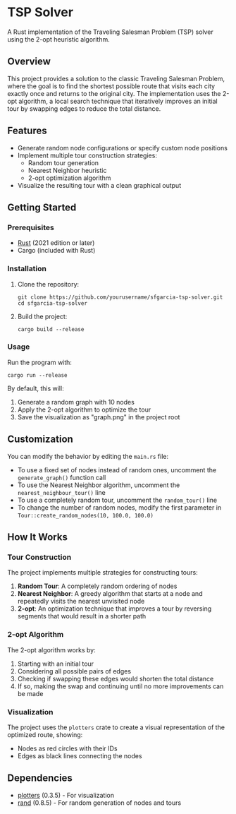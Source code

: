 # TSP Solver

A Rust implementation of the Traveling Salesman Problem (TSP) solver using the 2-opt heuristic algorithm.

## Overview

This project provides a solution to the classic Traveling Salesman Problem, where the goal is to find the shortest possible route that visits each city exactly once and returns to the original city. The implementation uses the 2-opt algorithm, a local search technique that iteratively improves an initial tour by swapping edges to reduce the total distance.

## Features

- Generate random node configurations or specify custom node positions
- Implement multiple tour construction strategies:
  - Random tour generation
  - Nearest Neighbor heuristic
  - 2-opt optimization algorithm
- Visualize the resulting tour with a clean graphical output

## Getting Started

### Prerequisites

- [Rust](https://www.rust-lang.org/tools/install) (2021 edition or later)
- Cargo (included with Rust)

### Installation

1. Clone the repository:
   ```
   git clone https://github.com/yourusername/sfgarcia-tsp-solver.git
   cd sfgarcia-tsp-solver
   ```

2. Build the project:
   ```
   cargo build --release
   ```

### Usage

Run the program with:

```
cargo run --release
```

By default, this will:
1. Generate a random graph with 10 nodes
2. Apply the 2-opt algorithm to optimize the tour
3. Save the visualization as "graph.png" in the project root

## Customization

You can modify the behavior by editing the `main.rs` file:

- To use a fixed set of nodes instead of random ones, uncomment the `generate_graph()` function call
- To use the Nearest Neighbor algorithm, uncomment the `nearest_neighbour_tour()` line
- To use a completely random tour, uncomment the `random_tour()` line
- To change the number of random nodes, modify the first parameter in `Tour::create_random_nodes(10, 100.0, 100.0)`

## How It Works

### Tour Construction

The project implements multiple strategies for constructing tours:

1. **Random Tour**: A completely random ordering of nodes
2. **Nearest Neighbor**: A greedy algorithm that starts at a node and repeatedly visits the nearest unvisited node
3. **2-opt**: An optimization technique that improves a tour by reversing segments that would result in a shorter path

### 2-opt Algorithm

The 2-opt algorithm works by:
1. Starting with an initial tour
2. Considering all possible pairs of edges
3. Checking if swapping these edges would shorten the total distance
4. If so, making the swap and continuing until no more improvements can be made

### Visualization

The project uses the `plotters` crate to create a visual representation of the optimized route, showing:
- Nodes as red circles with their IDs
- Edges as black lines connecting the nodes

## Dependencies

- [plotters](https://crates.io/crates/plotters) (0.3.5) - For visualization
- [rand](https://crates.io/crates/rand) (0.8.5) - For random generation of nodes and tours
